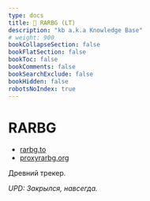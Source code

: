 ```yaml
---
type: docs
title: 🔴 RARBG (LT)
description: "kb a.k.a Knowledge Base"
# weight: 900
bookCollapseSection: false
bookFlatSection: false
bookToc: false
bookComments: false
bookSearchExclude: false
bookHidden: false
robotsNoIndex: true
---
```


# RARBG

- [rarbg.to](https://rarbg.to/?nt)
- [proxyrarbg.org](https://proxyrarbg.org/?nt)

Древний трекер.

_UPD: Закрылся, навсегда._
